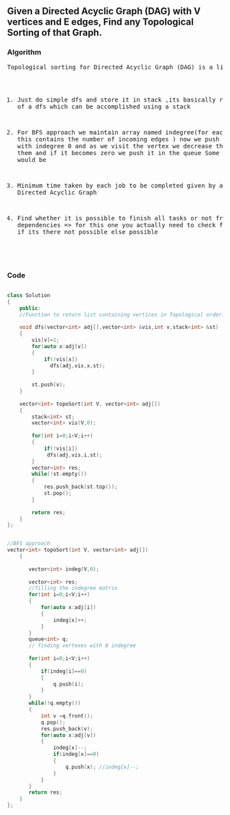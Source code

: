 <h2> Given a Directed Acyclic Graph (DAG) with V vertices and E edges, Find any Topological Sorting of that Graph.</h2>

<h3> Algorithm </h3>
<pre>
Topological sorting for Directed Acyclic Graph (DAG) is a linear ordering of vertices such that for every directed edge u v, vertex u comes before v in the ordering. Topological Sorting for a graph is not possible if the graph is not a DAG.

1. Just do simple dfs and store it in stack ,its basically reverse of a dfs which can be accomplished using a stack

2. For BFS approach we maintain array named indegree(for each node this contains the number of incoming edges ) now we push all the vertex with indegree 0
   and as we visit the vertex we decrease the indegree of them and if it becomes zero we push it in the queue
Some sample problems would be
  1. Minimum time taken by each job to be completed given by a Directed Acyclic Graph
  2. Find whether it is possible to finish all tasks or not from given dependencies => for this one you actually need to check for a cycle if its there not possible else possible
</pre>


<h3> Code </h3>

```c++

class Solution
{
	public:
	//Function to return list containing vertices in Topological order. 
	
	void dfs(vector<int> adj[],vector<int> &vis,int v,stack<int> &st)
	{
	    vis[v]=1;
	    for(auto x:adj[v])
	    {
	        if(!vis[x])
	          dfs(adj,vis,x,st);
	    }
	    
	    st.push(v);
	}
	
	vector<int> topoSort(int V, vector<int> adj[]) 
	{
	    stack<int> st;
	    vector<int> vis(V,0);
	    
	    for(int i=0;i<V;i++)
	    {
	        if(!vis[i])
	         dfs(adj,vis,i,st);
	    }
	    vector<int> res;
	    while(!st.empty())
	    {
	        res.push_back(st.top());
	        st.pop();
	    }
	    
	    return res;
	}
};


//BFS approach 
vector<int> topoSort(int V, vector<int> adj[]) 
	{
	    
	   vector<int> indeg(V,0);
	  
	   vector<int> res;
	   //filling the indegree matrix
	   for(int i=0;i<V;i++)
	   {
	       for(auto x:adj[i])
	       {
	           indeg[x]++;
	       }
	   }
	   queue<int> q;
	   // finding vertexes with 0 indegree
	   
	   for(int i=0;i<V;i++)
	   {
	       if(indeg[i]==0)
	       {
	           q.push(i); 
	       }
	   }
	   while(!q.empty())
	   {
	       int v =q.front();
	       q.pop();
	       res.push_back(v);
	       for(auto x:adj[v])
	       {
	           indeg[x]--;
	           if(indeg[x]==0)
	           {
	               q.push(x); //indeg[x]--;
	           }
	       }
	   }
	   return res;
	}
};
```
